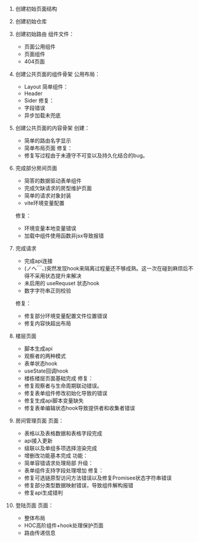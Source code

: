 1. 创建初始页面结构

2. 创建初始仓库

3. 创建初始路由
    组件文件：
    - 页面公用组件
    - 页面组件
    - 404页面
4. 创建公共页面的组件骨架
    公用布局：
    - Layout
    简单组件：
    - Header
    - Sider
    修复：
    - 字段错误
    - 异步加载未兜底
5. 创建公共页面的内容骨架
    创建：
    - 简单的路由名字显示
    - 简单布局页面
    修复：
    - 修复写过程由于未遵守不可变以及持久化结合的bug。

6. 完成部分房间页面
    - 简答的数据驱动表单组件
    - 完成欠缺请求的房型维护页面
    - 简单的请求对象封装
    - vite环境变量配置

    修复：
    - 环境变量本地变量错误
    - 加载中组件使用函数非jsx导致报错
    
7. 完成请求
    - 完成api连接
    - (ノへ￣、)突然发现hook来隔离过程量还不够成熟。这一次在碰到麻烦后不得不采用状态提升来解决
    - 未启用的 useRequset 状态hook
    - 数字字符串正则校验
    
    修复：
    - 修复部分环境变量配置文件位置错误
    - 修复内容快超出布局

8. 楼层页面
    - 脚本生成api
    - 观察者的两种模式
    - 表单状态hook
    - useState回调hook
    - 楼栋楼层页面基础完成
    修复：
    - 修复观察者与生命周期联动错误。
    - 修复表单组件修改初始化导致的错误
    - 修复生成api脚本变量缺失
    - 修复表单编辑状态hook导致提供者和收集者错误

9. 房间管理页面
    页面：
    - 表格以及表格数据和表格字段完成
    - api接入更新
    - 级联以及单组多项选择渲染完成
    - 增删改功能基本完成
    功能：
    - 简单容错请求处理局部
    升级：
    - 表单组件支持字段处理增加
    修复：
    - 修复可选链原型访问方法错误以及修复Promisee状态字符串错误
    - 修复部分类型数据映射错误，导致组件解构报错
    - 修复api生成错判
10. 登陆页面
    页面：
    - 整体布局
    - HOC高阶组件+hook处理保护页面
    - 路由传递信息